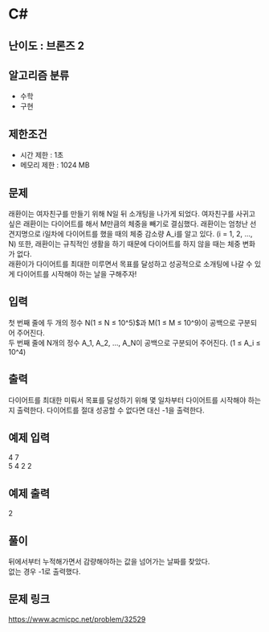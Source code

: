 # C#

## 난이도 : 브론즈 2

## 알고리즘 분류
  - 수학
  - 구현

## 제한조건
  - 시간 제한 : 1초
  - 메모리 제한 : 1024 MB

## 문제
래환이는 여자친구를 만들기 위해 N일 뒤 소개팅을 나가게 되었다. 여자친구를 사귀고 싶은 래환이는 다이어트를 해서 M만큼의 체중을 빼기로 결심했다. 래환이는 엄청난 선견지명으로 i일차에 다이어트를 했을 때의 체중 감소량 A_i를 알고 있다. (i = 1, 2, ..., N) 또한, 래환이는 규칙적인 생활을 하기 때문에 다이어트를 하지 않을 때는 체중 변화가 없다.<br/>
래환이가 다이어트를 최대한 미루면서 목표를 달성하고 성공적으로 소개팅에 나갈 수 있게 다이어트를 시작해야 하는 날을 구해주자!<br/>


## 입력
첫 번째 줄에 두 개의 정수 N(1 ≤ N ≤ 10^5)$과 M(1 ≤ M ≤ 10^9)이 공백으로 구분되어 주어진다.<br/>
두 번째 줄에 N개의 정수 A_1, A_2, ..., A_N이 공백으로 구분되어 주어진다. (1 ≤ A_i ≤ 10^4)<br/>


## 출력
다이어트를 최대한 미뤄서 목표를 달성하기 위해 몇 일차부터 다이어트를 시작해야 하는지 출력한다. 다이어트를 절대 성공할 수 없다면 대신 -1을 출력한다.<br/>


## 예제 입력
4 7<br/>
5 4 2 2<br/>


## 예제 출력
2<br/>


## 풀이
뒤에서부터 누적해가면서 감량해야하는 값을 넘어가는 날짜를 찾았다.<br/>
없는 경우 -1로 출력했다.<br/>

## 문제 링크
https://www.acmicpc.net/problem/32529